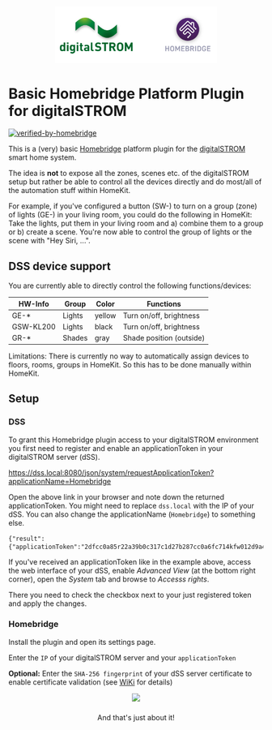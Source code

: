 
<p align="center">

<img src="https://github.com/pa-nic/homebridge-digitalSTROM/blob/main/images/logo.png" width="320">

</p>

# Basic Homebridge Platform Plugin for digitalSTROM

[![verified-by-homebridge](https://badgen.net/badge/homebridge/verified/purple)](https://github.com/homebridge/homebridge/wiki/Verified-Plugins)

This is a (very) basic [Homebridge](https://homebridge.io) platform plugin for the [digitalSTROM](https://www.digitalstrom.com) smart home system.

The idea is **not** to expose all the zones, scenes etc. of the digitalSTROM setup but rather be able to control all the devices directly and do most/all of the automation stuff within HomeKit. 

For example, if you've configured a button (SW-) to turn on a group (zone) of lights (GE-) in your living room, you could do the following in HomeKit: Take the lights, put them in your living room and a) combine them to a group or b) create a scene.
You're now able to control the group of lights or the scene with "Hey Siri, ...".

## DSS device support

You are currently able to directly control the following functions/devices:

| HW-Info | Group | Color | Functions | 
| --- | --- | --- | --- |
| GE-* | Lights | yellow | Turn on/off, brightness |
| GSW-KL200 | Lights | black | Turn on/off, brightness |
| GR-* | Shades | gray | Shade position (outside) |

Limitations: There is currently no way to automatically assign devices to floors, rooms, groups in HomeKit. So this has to be done manually within HomeKit.

## Setup

### DSS

To grant this Homebridge plugin access to your digitalSTROM environment you first need to register and enable an applicationToken in your digitalSTROM server (dSS).
 
https://dss.local:8080/json/system/requestApplicationToken?applicationName=Homebridge

Open the above link in your browser and note down the returned applicationToken.
You might need to replace `dss.local` with the IP of your dSS. You can also change the applicationName (`Homebridge`) to something else.

````
{"result":{"applicationToken":"2dfcc0a85r22a39b0c317c1d27b287cc0a6fc714kfw012d9a4d557f3b36efbf13"},"ok":true}
`````

If you've received an applicationToken like in the example above, access the web interface of your dSS, enable *Advanced View* (at the bottom right corner), open the *System* tab and browse to *Accesss rights*.

There you need to check the checkbox next to your just registered token and apply the changes.

### Homebridge

Install the plugin and open its settings page. 

Enter the `IP` of your digitalSTROM server and your `applicationToken`

**Optional:** Enter the `SHA-256 fingerprint` of your dSS server certificate to enable certificate validation (see [WiKi](https://github.com/pa-nic/homebridge-digitalSTROM/wiki/Certificate-validation) for details)

<p align="center">

<img src="https://github.com/pa-nic/homebridge-digitalSTROM/blob/main/images/settings.png" width="480">

</p>

<p align="center" style="margin-top:20px">And that's just about it!</p>
